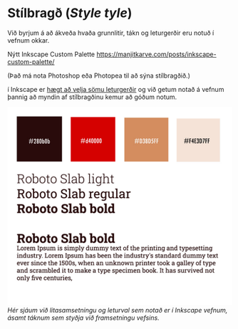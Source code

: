 # Stílbragð (_Style tyle_)

Við byrjum á að ákveða hvaða grunnlitir, tákn og leturgerðir eru notuð í vefnum okkar. 

Nýtt 
Inkscape Custom Palette
https://manjitkarve.com/posts/inkscape-custom-palette/

(Það má nota Photoshop eða Photopea til að sýna stílbragðið.)

í Inkscape er [hægt að velja sömu leturgerðir](Hvernig%20á%20að%20setja%20Google%20leturgerð%20í%20tölvuna%20mína.pdf) og við getum notað á vefnum þannig að myndin af stílbragðinu kemur að góðum notum.

![Stílbragð](stílbragð.jpg)<br>
_Hér sjáum við litasamsetningu og leturval sem notað er í Inkscape vefnum, ásamt táknum sem styðja við framsetningu vefsins._ 
